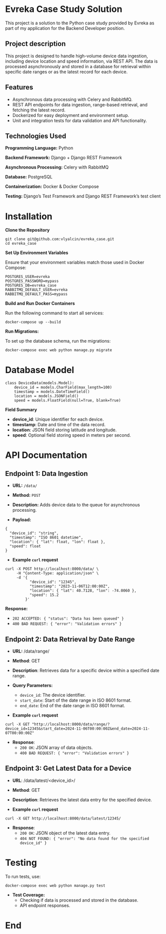 # Evreka Case Study Solution
This project is a solution to the Python case study provided by Evreka as part of my application for the Backend Developer position. 

## Project description
This project is designed to handle high-volume device data ingestion, including device location and speed information, via REST API. The data is processed asynchronously and stored in a database for retrieval within specific date ranges or as the latest record for each device.

## Features
- Asynchronous data processing with Celery and RabbitMQ.
- REST API endpoints for data ingestion, range-based retrieval, and fetching the latest record.
- Dockerized for easy deployment and environment setup.
- Unit and integration tests for data validation and API functionality.

## Technologies Used
**Programming Language:** Python

**Backend Framework:** Django + Django REST Framework

**Asynchronous Processing:** Celery with RabbitMQ

**Database:** PostgreSQL

**Containerization:** Docker & Docker Compose

**Testing:** Django’s Test Framework and Django REST Framework’s test client

# Installation

**Clone the Repository**
```
git clone git@github.com:vlyalcin/evreka_case.git
cd evreka_case
```

**Set Up Environment Variables**

Ensure that your environment variables match those used in Docker Compose:
```
POSTGRES_USER=evreka
POSTGRES_PASSWORD=mypass
POSTGRES_DB=evreka_case
RABBITMQ_DEFAULT_USER=evreka
RABBITMQ_DEFAULT_PASS=mypass
```

**Build and Run Docker Containers**

Run the following command to start all services:

```docker-compose up --build```

**Run Migrations:** 

To set up the database schema, run the migrations:

```docker-compose exec web python manage.py migrate```

# Database Model

```
class DeviceData(models.Model):
    device_id = models.CharField(max_length=100)    
    timestamp = models.DateTimeField() 
    location = models.JSONField()                   
    speed = models.FloatField(null=True, blank=True) 
```
**Field Summary** 

- **device_id**: Unique identifier for each device.
- **timestamp**: Date and time of the data record.
- **location**: JSON field storing latitude and longitude.
- **speed**: Optional field storing speed in meters per second.

# API Documentation

## Endpoint 1: Data Ingestion

- **URL:** `/data/`

- **Method:** `POST`

- **Description:** Adds device data to the queue for asynchronous processing.

- **Payload:**

```
{
  "device_id": "string",
  "timestamp": "ISO 8601 datetime",
  "location": { "lat": float, "lon": float },
  "speed": float
}
```

- **Example `curl` request**
  
```
curl -X POST http://localhost:8000/data/ \
     -H "Content-Type: application/json" \
     -d '{
           "device_id": "12345",
           "timestamp": "2023-11-06T12:00:00Z",
           "location": { "lat": 40.7128, "lon": -74.0060 },
           "speed": 15.2
         }'
```



**Response:**
- `202 ACCEPTED: { "status": "Data has been queued" }`
- `400 BAD REQUEST: { "error": "Validation errors" }`

  

## Endpoint 2: Data Retrieval by Date Range

- **URL:** /data/range/
  
- **Method**: GET
  
- **Description**: Retrieves data for a specific device within a specified date range.
  
- **Query Parameters:**
  - `device_id`: The device identifier.
  - `start_date`: Start of the date range in ISO 8601 format.
  - `end_date`: End of the date range in ISO 8601 format.
 
- **Example `curl` request**
  
```
curl -X GET "http://localhost:8000/data/range/?device_id=12345&start_date=2024-11-06T00:00:00Z&end_date=2024-11-07T00:00:00Z"
```
    
- **Response**:
  - `200 OK`: JSON array of data objects.
  - `400 BAD REQUEST: { "error": "Validation errors" }`



## Endpoint 3: Get Latest Data for a Device

- **URL**: /data/latest/<device_id>/
  
- **Method**: GET
  
- **Description**: Retrieves the latest data entry for the specified device.

- **Example `curl` request**
  
```
curl -X GET http://localhost:8000/data/latest/12345/
```
  
- **Response**:
  - `200 OK`: JSON object of the latest data entry.
  - `404 NOT FOUND: { "error": "No data found for the specified device_id" }`
 
# Testing
To run tests, use:

```
docker-compose exec web python manage.py test
```
- **Test Coverage:**
  - Checking if data is processed and stored in the database.
  - API endpoint responses.

# End
